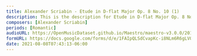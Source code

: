 ```yaml
---
title: Alexander Scriabin - Etude in D-flat Major Op. 8 No. 10 (1)
description: This is the description for Etude in D-flat Major Op. 8 No. 10 by Alexander Scriabin
composers: [Alexander Scriabin]
periods: [Romantic]
audioURL: https://OpenMusicDataset.github.io/Maestro/maestro-v3.0.0/2011/MIDI-Unprocessed_15_R1_2011_MID--AUDIO_R1-D6_09_Track09_wav.midi
formURL: https://docs.google.com/forms/d/e/1FAIpQLSdCvapKc-i8NLm6R6gLVOn7tDA1BDEQHN5zNgUka0WvpyP9Ng/viewform
date: 2021-08-08T07:43:13-06:00
---
```

